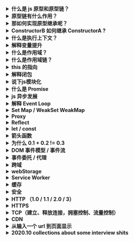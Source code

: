<details>
<summary><b>什么是 js 原型和原型链？</b></summary>
<p>

#### 原型
js原型是为其他对象提供共享属性访问的对象。当一个对象被创建时，会有一个隐式引用指向它的原型对象或 null ，这个对象的原型对象会为其提供共享的属性访问。

#### 原型链
原型也是一个对象，因此它也有自己的原型，这样就构成了原型链，最终指向 null。

#### 联想
constructor、prototype、`__proto__`、getProtoTypeOf、setPrototypeOf

</p>
</details>

<details><summary><b>原型链有什么作用？</b></summary>
<p>

在访问一个对象的属性时，实际上是在查询原型链。当前对象是原型链的第一个元素，先检查它是否包含属性名，若包含则返回属性值，若无，接着查询原型链上的第二个原型，以此类推。

</p>
</details>

<details><summary><b>那如何实现原型继承呢？</b></summary>
<p>

#### 两种方法：

1. 可以利用 Object.create 或 Object.setPrototypeOf 方法来显示继承另一个对象，可以将它设置为原型。
2. 通过 constructor 构造函数来实现原型继承，因为 new 的实例的原型就是 constructor 的 prototype 对象。

</p>
</details>

<details><summary><b>ConstructorB 如何继承 ConstructorA ?</b></summary>
<p>

#### 分两步：

1. 子构造函数内部，采用 call/apply 合并它们的属性初始化。
2. 取出子类和超类的 prototype 对象，采用 Object.create 或 Object.setPrototypeOf 这种显示原型继承的方式，把子类的 prototype 对象的原型设为超类的 prototype 对象。

整个过程手写起来比较繁琐，ES2015 的 class 和 extends 关键字内置了这两步，推荐直接用它们去完成继承。

</p>
</details>

<details><summary><b>什么是执行上下文？</b></summary>
<p>

js 代码被解析和执行的环境的抽象概念就是执行上下文。

可以理解为当前 js 代码的执行环境。
	
</p>
</details>

<details><summary><b>解释变量提升</b></summary>
<p>

要牵扯到执行上下文的概念来解释。执行上下文的生命周期分为创建阶段和代码执行阶段。在创建阶段要做三件事情：创建变量对象、建立作用域链、绑定 this。创建变量对象时有三个步骤，先是创建 arguments 对象，形参初始化在变量对象中，然后是检查当前上下文中的函数声明和变量声明，按顺序扫描代码，发现有声明的，就把声明的函数名或变量名作为属性名提升在变量对象中，属性值就是函数的引用或 undefined ，注意函数声明提升的优先级大于变量声明提升。这三个步骤就是所谓的变量提升。
</p>
</details>

<details><summary><b>什么是作用域？</b></summary>
<p>

作用域其实只是一套配合引擎根据标识符查找变量的规则。简言之，作用域只是一套规则，并非有些人理解的 js 的执行环境，可以结合作用域链理解为当前执行上下文的变量对象。

</p>
</details>

<details><summary><b>什么是作用域链？</b></summary>
<p>

当前执行环境和上层执行环境的一系列变量对象组成了作用域链，其首端永远是当前执行环境的变量对象，末端永远是全局环境的变量对象。它保证了引擎对符合访问权限的变量和函数的有序访问。

</p>
</details>

<details><summary><b>this 的指向</b></summary>
<p>

谁调用函数，函数内部 this 就指向谁，没人调用就默认绑定到全局对象(web -> window)。

call/apply/bind 会手动改变 this 指向。

new 关键字会改变 this 指向。（优先级最大）

</p>
</details>

<details><summary><b>解释闭包</b></summary>
<p>

引用《你不知道的 js 》原话：当一个函数能记住并访问其定义时所在的作用域(执行上下文的变量对象)时，就产生了闭包。无论这个函数在哪执行。

也正因为闭包使得闭包函数记住了其定义时所在的作用域，所以闭包会导致内存高占用，但绝不是导致内存泄漏的原因。内存泄漏的原因都是开发者不小心钻了标记清除和以前的引用计数方法的空子，是人为的。比如说定义个全局变量，然后写个闭包，把闭包函数的引用赋值给这个全局变量，那么闭包函数的作用仅仅只是保存了上层执行环境的变量对象，真正造成内存泄漏的是`闭包函数引用赋值给了全局变量`，标记清除从根对象引用到全局变量，全局变量又引用到了闭包函数，所以闭包函数执行完后还被引用着也不会被垃圾回收，导致内存泄漏。

</p>
</details>

<details><summary><b>说下js模块化</b></summary>
<p>

##### 为什么需要？
一开始没有模块化的时候，所有代码都在一个 js 文件内。当项目大且复杂时，会导致代码难以维护。
##### 原始模块化
没有模块标准之前的原始模块化就是用对象或立即执行函数配合闭包来实现的，这种方式都有缺点就是都能访问到全局变量，并且各个依赖间的关系模糊不明确。
##### 模块化规范的演变以及各个规范的区别
之后出了 AMD、CMD、COMMONJS、ES6模块加载规范。

**AMD 规范**是伴随着 require.js 的发展而产生的规范，规定了使用 requireJS 时，怎样书写 define 函数，也就是规范了 requireJS 定义模块、导出模块、导入模块的写法。

**CMD 规范**则是伴随着玉伯开发的 sea.js 的发展而产生的规范，规定了使用 seaJS 时定义模块、导出模块、导入模块的写法。国内用的较多，国外用的多的还是 AMD 规范和 requireJS

###### AMD 规范和 CMD 规范的区别
1. AMD 推崇依赖前置，CMD 推崇依赖就近。也就是使用 AMD 规范，依赖必须在一开始就写完，CMD 的话可以啥时候用到在那之前写明导入模块就行。
2. AMD 会先把所有模块加载完再执行代码。CMD 则是遇到 require() 函数的时候再加载模块，根据依赖就近，也就是需要用到了再加载。

注意： 两者规范都是异步加载模块，适用于浏览器端。

**COMMONJS 规范**是服务端 node 环境的模块加载规范。是同步加载模块的，因为服务端模块文件存放在硬盘中，加载很快，不用考虑异步加载。并且模块中导出的是值的拷贝。（导出引用类型的话也是导出引用的拷贝）

**ES6 module**是 ES6 之后纳入规范的模块加载方案，是可以取代 AMD 和 COMMONJS 成为浏览器服务器通用的模块解决方案。

###### ES6 方案与 COMMONJS 方案的区别
1. COMMONJS 输出的是值的拷贝，ES6 Module 输出的是值的引用，模块内部改变了会影响到导出的值。
2. COMMONJS 模块是在运行时（代码执行时）加载，ES6 Module 是在编译时输出接口。

ES6 Module 的对外接口仅仅只是一个静态定义，在代码编译阶段就会生成接口，借此我们可以作静态分析，比如 TS 强大的类型系统就是编译时有效运行时无效，类型检查属于一个静态分析。

</p>
</details>

<details><summary><b>什么是 Promise</b></summary>
<p>

##### 什么是 Promise ?
Promise 是 ES6 后引入规范的内置构造函数，接收一个回调函数作为参数，回调函数的参数是 resolve，reject，这两个参数是 Promise 构造函数内部的方法。实例化 Promise 后会生成一个 promise 对象，这个对象有三种状态，pending、fulfilled 和 rejected，初始状态为 pending，当回调函数中执行 resolve 或 reject 后，promise 对象的状态就变化为 fulfilled 或 rejected，状态变化是不可逆的。Promise 构造函数的原型上还有个 then 方法，接收两个回调作为参数，当 promise 状态变为 fulfilled 时会异步执行 then 方法的第一个参数回调并把 resolve 出来的值作为该回调的参数，当 promise 状态变为 rejected 时会异步执行 then 方法的第二个参数回调并把 reject 出来的值作为该回调的参数。

##### Promise 的特点
promise 的特点包括:

1. promise 对象的状态是不可逆的，保证了 then 的参数回调只会执行一次，状态改变后要么执行第一个参数回调要么执行第二个参数回调。
2. Promise 构造函数的参数回调会立即执行，一经创建无法中断。
3. Promise 会吃掉错误，也就是 Promise 内部的错误包括 then 链的错误无法被外部的 try catch 捕捉，只能传递到 Promise 的 catch API （也就是 then 方法的第二个参数回调）中处理。
4. 因为 then 方法的返回值是一个新的 Promise 对象，所以可以链式调用。
5. then 的两个参数回调是异步执行的，注册在微任务队列中。


</p>
</details>

<details><summary><b>js 异步发展</b></summary>
<p>

##### 1. 回调函数的方式处理异步任务

缺点有：

（1）回调地狱

当处理多个异步任务并且有依赖关系，就会写成回调中嵌套回调的形式，嵌套得多了会导致回调地狱，让代码难以调试维护。

（2）断开堆栈信息

因为它是异步任务的回调，当执行栈空闲的时候才会从任务队列中取出任务来执行，假如嵌套的回调中某个回调发生错误了，堆栈信息只有这个回调的函数上下文信息，无法追踪整体来源。

（3）控制反转

假如当我们使用某些第三方库的 api 来发送请求时，我们把回调传给这个 api 去接收异步任务的结果，当在回调函数中拿不到目标值时，那么可能是自己代码写错了，也可能是这个 api 内部发生了错误导致回调没有执行或者执行多次。

##### 2. Promise 处理异步任务

处理方式就是用 Promise 包裹异步任务，当异步任务结束后，把异步任务的结果 resolve 出去。此时就会改变 promise 对象的状态，调用 then 的参数回调，在 then 的参数回调中就可以拿到目标值。

优点：

（1）解决回调地狱： 对于有依赖关系的异步任务来说可以利用 then 链式调用的方式解决，代码看上去更人性化。

（2）解决控制反转： 因为 promise 对象的状态不可逆，那么状态改变后只可能执行 then 的回调一次，而不会不执行或执行多次。

缺点：

Promise 内部会吃掉错误，也就是 Promise 内部发生的错误无法被外部的 try catch 捕捉，只能在内部传递到 catch API（也就是 then 的第二个参数回调）中处理。 不会影响阻断 js 脚本。

##### 3. Generator 函数处理异步任务

Generator 函数会返回一个迭代器对象，所谓迭代器对象也就是一个具有 next 方法的对象，执行 next 方法会返回一个对象，这个对象有两个属性，value 属性表示当前值，done 属性表示迭代是否结束。

当执行一次返回的迭代器对象 next 方法时，会执行函数中第一个 yield 关键字后面的表达式，处理异步任务的话就把异步任务放在 yield 关键字后面，当异步任务执行完时，再次执行一次 迭代器对象 的 next 方法，并把异步任务的结果作为参数传进去，这个结果就会作为上一个 yield 表达式的返回值，并且因为又执行了一次 next 方法，就会去执行第二个 yield 表达式的异步任务。以此类推，重复上述过程，执行剩余代码。

以上就是 Generator 函数处理异步任务的用法，因为以上的 next 方法都是手动执行的嘛，13 年 TJ 大神写了个 CO 模块可以自动执行上述流程，我们再用 Promise 包裹一下这个流程，返回 Promise 对象，把最终结果 resolve 出去，就实现了 Async Await 的语法糖。

##### 4. Async Await 处理异步任务

Async Await 其实就是 Generator 函数和自动执行器的语法糖，最终返回一个 promise 对象。

优点：

（1）以同步的方式去写异步代码，代码看上去更简洁。

（2）可以用 try catch 捕获错误

缺点：

假如处理的多个异步任务之间没有依赖关系的话，那执行完一个异步任务再去执行下一个异步任务太浪费时间和性能。

对于这种情况可以用 Promise.all([异步任务1， 异步任务2，...]) 方法来解决。

</p>
</details>

<details><summary><b>解释 Event Loop</b></summary>
<p>

浏览器引擎线程在执行 js 脚本的时候，遇到同步代码按顺序执行，遇到异步任务交给浏览器渲染进程下相应的线程去处理。

（浏览器是多进程架构，有 Browser 主进程，负责协调、调度其余进程；GPU 进程；网络进程；渲染进程。  渲染进程中包含引擎线程、渲染线程、http 请求线程、定时器线程等，异步任务就是交给渲染进程下的相应线程处理。）

当异步任务有了结果后，比如在定时器线程计时完成后，会把异步任务的回调注册在任务队列中。当引擎的执行栈空闲时，就会从任务队列中取出任务来执行。

任务队列分为宏任务队列和微任务队列，执行栈从任务队列中取任务执行时会依照一个规则：先清空微任务队列的任务，再取出一个宏任务队列的任务。以此类推，循环这个规则重复执行。这个循环就叫事件循环。

微任务队列任务包括但不限于： Promise.then() 中的参数回调、Process.nextTick()、MutationObserver 等

宏任务中的队列包括但不限于： scripts 脚本、事件、定时器 等

</p>
</details>


<details><summary><b>Set Map / WeakSet WeakMap</b></summary>
<p>

这些都是 ES6 后引入的新数据结构。

Set 类似于数组，区别在于 Set 内的元素都是唯一、不重复。

WeakSet 与 Set 的区别在于内部元素只能是对象，并且 WeakSet 对对象的引用是弱引用，也就是当 WeakSet 外部对该对象没有引用时，垃圾回收机制会不考虑 WeakSet 对其的引用，把它回收了。

Map 是类似于对象的键值对哈希结构，与对象的区别在于对象的 key 是字符串类型， Map 的 key 任何类型可以。

WeakMap 与 Map 的区别在于 key 只能是对象。并且对对象的引用也是弱引用。

</p>
</details>

<details><summary><b>Proxy</b></summary>
<p>

Proxy 是 ES6 的语法，代理目标对象，用户操作代理对象，可以拦截目标对象的 getter setter in 操作符等。

Object.defineProperty 是拦截对象的所有属性，只能拦截 getter setter，并且无法检测到对象新增或删除操作。

> Tips: <br />
> 尤大在 issues 明确说过，Object.defineProperty 是可以检测到数组下标的，为什么改用拦截器的方式去重写操作数组的 API 方法去作变更数组通知依赖更新，是因为性能问题，并且数组 length 属性不能设置 getter setter。


</p>
</details>

<details><summary><b>Reflect</b></summary>
<p>

Reflect 是 ES6 后引入的新的内置对象，目的在于提供用户操作明显属于对象内部的方法。

像 Object.defineProperty 这种明显是对象内部的方法在之后的提案中都会设置成 Relect 的属性。

（Reflect 拥有所有 Proxy 的拦截方法，可以结合使用。）

</p>
</details>

<details><summary><b>let / const</b></summary>
<p>

用这种方式声明的变量，变量都会被提升到暂存性死区中，赋值前不可访问，否则报错。

同时用 const 声明的变量不能改变。这点对于引用类型的值来说指的是引用地址不能改变。

</p>
</details>

<details><summary><b>箭头函数</b></summary>
<p>

比 ES5 函数表达式的更简洁的写法。

1. 没有 arguments
2. 没有 prototype 
3. 没有自己的 this (沿着作用域链找)
4. 没有构造器，不能被 new

</p>
</details>

<details><summary><b>为什么 0.1 + 0.2 != 0.3</b></summary>
<p>

js Number 类型的实现是完全符合双精读浮点数标准的。

在浮点数转化为二进制的时候可能会丢失一次精度，计算过后转化为十进制的时候也可能丢失一次精度。

所以对于有些浮点数之间的计算结果不符合预期。

解决方案：

js 内置了一个最小精度值在 ` Number.EPSILON `上。

判断方式 `0.1 + 0.2 === 0.3 ` 变为 `Math.abs(0.1 + 0.2 - 0.3) <= Number.EPSILON `

</p>
</details>

<details><summary><b>DOM 事件模型 / 事件流</b></summary>
<p>

1. 捕获
2. 触发
3. 冒泡

当一个事件发生时，会从 window 对象往触发事件的目标节点去捕获，到达目标节点会触发事件，然后把事件一层层往上传递。


</p>
</details>

<details><summary><b>事件委托 / 代理</b></summary>
<p>

因为事件流有冒泡阶段，所以可以在上层节点中监听事件，当子节点触发事件后会冒泡往上传递，触发上层节点的事件监听，执行事件回调。

</p>
</details>

<details><summary><b>跨域</b></summary>
<p>

当浏览器端的请求不符合同源策略时，就会产生跨域。 同源是指：主机号、协议、端口号都相同。

解决方法：

1. jsonp 

现在用的不多，核心是与后端交流维护一个回调函数名称，在后端代码中执行该函数，并把数据作为参数传递进去。在前端中，因为 script 标签不受同源策略影响，可以利用 src 指向一个地址，并把回调函数的名字作为地址的参数，然后定义这个回调函数体，在回调函数中可以拿到数据。

缺陷只能发送 GET 请求。

2. CORS

核心就是让后端添加个域名白名单。

这个方法的请求分为简单请求和复杂请求。复杂请求会在正式发送请求之前先发送一个 `option` 预检请求，询问服务端能否交互。

假如请求是：

- GET 
- POST 
- HEAD

并且 Content-Type 的值仅限于:
- text/plain
- multipart/form-data
- application/x-www-form-urlencoded

就是简单请求，其余都算是复杂请求。

3. node 端代理

让请求从服务器端发出自然就绕过了浏览器的同源策略。

利用 express 搭建一个小型的 node 服务，利用 express.Router() 路由功能去代理前端发送的请求，让真实请求从 node 服务中发出，拿到响应后返回给浏览器端。

4. 其余方法如：document.domain、postmessage 等

</p>
</details>

<details><summary><b>webStorage</b></summary>
<p>

##### 1. cookie

HTTP是无状态协议，仅仅只是客户端发送请求，服务器响应请求。可以利用 cookie 来记录状态。

cookie 在服务端通过 Set-Cookie 响应头设置，存储于浏览器端。**大小只有 4 kb**，可以通过设置 Expires 来设置过期时间或者设置 Max-age 设置有效期。

cookie 在再次请求同一个服务器时会被自动带上，它始终往返在客户端与服务端之间，容易被第三方拦截获取，具有一定的**安全隐患**，但可以通过设置一些属性来缓解攻击风险，比如：

	1. 设置 `httpOnly` 让 js 无法访问 cookie，这一定程度上缓解了 XSS 攻击
	2. 设置 `secure` 属性让只有 https 加密过的请求才会带上 cookie
	3. 设置 `SameSite` 让跨域请求无法带上 cookie，这一定程度上缓解了跨站请求伪造 CSRF 攻击

(默认的跨域请求就不会带上 cookie, 设置 withCredentials 才会允许)

除此之外，因为每次请求都会带上 cookie 的所有内容，但有时服务端可能只需要其中某一些就够了有时不需要用到 cookie ，所以当请求多时会造成**性能浪费**，

>	一般 cookie 可以配合 session 使用，（session 是服务端的存储方案，在服务端创建、存储于服务端，默认有效 30 分钟，若 30 分钟内使用了 session 就会再次激活 30 分钟。）当用户登录后第一次请求服务端，在服务端创建一个存储用户 id 的 session，然后把这个 session 的唯一 id 设置为 cookie 存储在浏览器端，当浏览器再次向该服务器请求时就会自动带上 cookie，服务端解析到 sessionid ，就可以确定当前用户 id 是谁。

##### 2. localStorage

存储在浏览器端，可以存储 5M 大小，有内置的 api 操作存取，除非手动清除否则存储期为无限。

##### 3. sessionStorage

存储在浏览器端，可以存储 5M 大小，但存储期限是会话级别的，关闭页面就会清理存储。

##### 4. indexDB

浏览器端的数据库，存储数据量为无限。并且除非手动清理否则存储期限为无限。

</p>
</details>

<details><summary><b>Service Worker</b></summary>
<p>

运行在浏览器背后的独立线程，可以在这个线程中执行 js 代码。

（使用 Service Worker ，传输协议必须是 https）
</p>
</details>

<details><summary><b>缓存</b></summary>
<p>

有两种类型的缓存：强缓存和协商缓存

##### 强缓存

强缓存就是服务端响应的结果还没有过期，不用发送 http 请求，直接使用缓存。

在 http 1.0 时代，服务端会在响应头中设置 `Expires` 字段设置缓存的过期时间点，在这个时间点内浏览器都可以直接使用缓存。

但是服务器上的时间可能和浏览器端的时间不一致，所以这种方式有缺陷。

在 http 1.1 之后，都用 `Cache-Control` 字段来控制，可以设置 max-age 来设置缓存的有效期，在这有效期内浏览器端都可以直接使用缓存无需发送请求。

##### 协商缓存

当强缓存失效的时候，就采用协商缓存的机制，会带着`缓存 tag `向服务端发送请求，服务端根据这个缓存 tag 来判断怎样响应。

有两种方式设置缓存 tag：

第一种方式是：

在服务端第一次响应结果的时候，会在响应头设置个 `Last-Modified` 字段来指示服务端资源最后的更新时间点，当浏览器再次发送请求时，会把这个值放到请求头的 `If-Modified-Since` 字段中一起发送，当服务端收到请求后，会对比 `If-Modified-Since` 的值和**服务端资源的最后更新时间点**，如果相同的话，代表服务端资源没有改变，返回个 304 的响应头，让浏览器继续使用缓存。如果不同，就跟常规的 HTTP 请求响应流程一样，返回最新的资源。

第二种方式是：

在服务端第一次响应的时候，在响应头设置 `Etag` 字段，`Etag` 的值是服务端通过某种算法计算出当前内容的唯一哈希值，是资源文件的唯一标识。当资源改变了，`Etag` 的值自然也跟着改变。当再次请求服务端时，会把 `Etag` 的值放在请求头的 `If-None-Match` 字段中，服务端解析到 `If-None-Match` 的值，与当前资源的唯一标识进行对比，如果相同，代表资源没改变，响应 304 响应头，告诉浏览器直接使用缓存，如果不同，则和常规 HTTP 请求响应流程一样，返回最新的资源。

区别：

Last-Modified 只是记录的时间点，但是 `Etag` 需要通过某种算法计算出一个哈希值，显然用记录时间点的方式性能更好。


</p>
</details>

<details><summary><b>安全</b></summary>
<p>

##### 1. XSS 

XSS 攻击就是跨站脚本攻击，攻击的手段就是让浏览器执行恶意的 js 代码。

XSS 攻击有三种类型：存储型、反射型、文档型

存储型攻击就是比如用户在评论框中写一段恶意代码，在评论后这段恶意代码会存入到数据库中，页面中要把这段评论渲染出来时就会执行这段恶意代码。可能用恶意代码获取 cookie 或啥的信息来干坏事。

反射型攻击就是恶意脚本作为网络请求的一部分，给请求加个参数，参数的值是一个 script 标签以及 js 脚本，服务端收到请求后把参数的值响应回去的话，浏览器就会把它当成 HTML 的一部分去作解析，自然也执行了恶意脚本。

文档型攻击就是通过某种方法（wifi 路由器劫持）拦截网络传输数据包，然后修改数据包返回给浏览器，有些黑客挂黑页就可以通过这种方式。

防范措施：

1. cookie 里面不要存敏感信息，这样恶意脚本拿到 cookie 了也没办法

2. SET-COOKIE  的时候设置个 httponly 属性，不允许 js 获取 cookie

3. 不要相信用户的输入，对用户的输入都需要转义过滤一遍

4. 利用浏览器中的内容安全策略 CSP 作防范

##### 2. CSRF

跨站请求伪造攻击，就是伪造请求的攻击手法。

假如在某个论坛点击了张小姐姐的图片，这个图片实际上是个链接，会发送请求，就可能遭受攻击。

比如用户登录过交通银行的网站存钱，在交行存于用户浏览器客户端的 cookie 还没过期的时候，用户在某个论坛点了小姐姐的图片，图片链接发送的请求可能就是向交通银行发送个转账的请求，因为都是向交行服务器发过请求，所以请求会自动带上 cookie。交行服务器就认为是用户本人发送的转账请求，就出事了。

防范措施：

1. Set-Cookie 设个 SameSite: Strict 属性，就会让交行的转账请求只能在交行的页面去点击发送才能得到响应，在第三方论坛去点击发送就得不到响应。

2. 验证来源站点，就是请求头中的 Origin 和 Referer 字段，不过这可以伪造的，用处不大。

3. 利用 CSRF Token，服务端响应个 token 字符串在浏览器端，浏览器端发送请求的时候带上这个 token，服务端校验 token。 这个 token 一般不容易被第三方站点获取到。

</p>
</details>

<details><summary><b>HTTP （1.0 / 1.1 / 2.0 / 3）</b></summary>
<p>

HTTP 协议就是超文本传输协议，定义了客户端与服务端交换报文的格式与方式。是一种无状态协议，服务端不会保留客户的任何信息（可以用 cookie 来维持状态）

HTTP 协议有两种连接方式：持续连接与非持续连接。

HTTP 1.0 默认是非持续连接，TCP 连接在传输完数据后会释放连接，除非请求头和响应头都设置了 `connection: keep-alive`才会复用 TCP 连接。

HTTP 1.1 之后就是默认持续连接，默认多个请求复用 TCP 连接。但是在 HTTP 1.1 中，服务端只能按顺序去响应请求，响应完一个请求后才能响应下个请求，假如一个请求响应的时间长了，就会导致后面的请求只能排队等着，这就是所谓的 `队头阻塞`。 解决这方法只有两种： 1. 减少请求（合并脚本、雪碧图就是这个目的）2. 建立多个 TCP 连接来供以复用。但是 Chrome 浏览器中有个 TCP 队列，只允许同时建立 6 个 TCP 连接。

##### HTTP 1.1 与 HTTP 1.0 的区别

1. HTTP 1.1 默认持续连接，HTTP 1.0 默认非持续连接。
2. 控制缓存的字段 HTTP 1.0 只有 `Expires` 控制缓存的过期时间点、`Last-Modified` 和 `If-Modified-Since` 控制缓存最后更新的时间点。在 HTTP 1.1 中引入 `Cache-Control: Maxx-age=xxx` 来设置缓存的有效期、`Etag` 来设置缓存的唯一标识符、`If-None-Match` 来比对缓存的唯一标识符等。
3. HTTP 1.0 服务端响应内容都是一股脑全部把资源响应过去，假如请求只需要请求资源的一部分，就浪费了带宽性能，HTTP 1.1 就可以实现响应资源的一部分，也可以断点续传。

##### HTTP 2.0

HTTP 2.0 的特点与比 HTTP 1 时代好的地方：

1. 二进制文本

对于 HTTP 1 来说，头信息必须是 ASCII 编码的文本，数据体可以是文本可以是二进制。但是 HTTP 2.0 中可以设置头信息和数据体都得为二进制，统称为帧，头信息帧和数据帧，是多路复用的基础。

2. 多路复用

默认复用 TCP 连接，多个请求复用一个 TCP 连接，并且客户端和服务端都可以同时发送请求或响应，解决了 HTTP 1.1 中排队响应的`队头阻塞`的问题。

3. 数据流

在传输数据阶段，传输一串连续的数据，相邻的数据包可能分属于不同的请求或响应的。 HTTP 2.0 中引入的数据流的概念，判定属于同一个请求或响应的所有数据为一个数据流，有一个特殊的标识。

4. 头信息压缩

对于 HTTP 2.0 中，请求头和响应头都会经过压缩后再发送，效率更高。并且客户端和服务端会维护一个头信息表，列出各个字段对应的索引，在传输的时候只需要传输索引就行了。

5. 服务端推送

服务端可以不经请求，主动向客户端推送资源。

##### HTTP 2.0 的缺陷

因为 HTTP 2.0 多路复用会复用同一个 TCP 连接，导致多个数据流都会应用同一个 TCP 的流量状态控制机制和拥塞控制机制。假如一个数据流堵塞了，会导致后面的数据流传输过程都堵住。但这个问题是因为 HTTP 2.0 也是基于 TCP 协议的，可以算是 TCP 的问题不是 HTTP 2.0 自身的问题。

##### HTTP 3

故此，谷歌团队开发了个新的协议叫作 QUIC,它是基于 UDP 开发的协议，将引用于 HTTP 3

##### 状态码

1xx: 服务端接收到了请求

2xx: 成功响应

3xx: 资源重定向，常见的有: 304

4xx: 浏览端发生错误，常见有：404

5xx: 服务端发生错误

</p>
</details>

<details><summary><b>HTTPS</b></summary>
<p>

HTTPS 是加强版的 HTTP 。因为 HTTP 中数据传输是明文传输，并且被中间人截取篡改的话都无法被发送方和接收方知道。

HTTPS 在 HTTP 的传输数据过程之前做了一层 `TLS/SSL` 握手，把传输的数据加密。

##### 加密原理

结合了三种方法一起加密。

其一是对称加密，对称加密就是发送方接收方都使用同一个密钥对数据加密解密。但是密钥需要经过网络传输，会被中间人截取到了。中间人拿到密钥了就不存在加密后的信息了。

其二是非对称加密，非对称加密有一个自己的私钥和对外公开的公钥，用公钥加密的数据必须用私钥解，用私钥加密的数据必须用公钥解。客户端可以用服务端的公钥加密对称加密的密钥（简称对称密钥），然后把加密后的对称密钥发给服务端，服务端用自己的私钥解密得到对称密钥，客户端服务端就拥有相同的对称密钥了，通过这种方式中间人就无法直接截取到对称密钥了。 但是中间人还可以截取到服务端传输给客户端的公钥。这样就要结合数字证书了。

其三就是数字证书，核心是要公证处的权威。 结合数字证书方法就是服务端先用一个 hash 算法加密自己的公钥和其他信息生成`消息摘要`，然后借助公证处的私钥加密消息摘要形成`签名`，服务端把签名和原始信息（未用 hash 算法加密的公钥和其他信息）一起发送给客户端。签名和原始信息合起来就是`数字证书`这里就算中间人截取了签名和原始信息，因为公证处的权威它无法解密签名，只能篡改原始信息。当客户端接收到签名和原始信息后，会用相同的 hash 算法把原始信息加密生成消息摘要，然后用公证处的公钥解密签名，拿到消息摘要，对比生成的消息摘要和解密拿到的消息摘要，如果不同，就代表原始信息被中间人篡改了，如果相同就代表没被中间人截取。那么就利用原始信息中服务端发给我们的公钥，把对称密钥加密，发送给服务端，服务端用自己的私钥解密得到对称密钥，客户端服务端双方就拿到了安全的对称密钥。之后传输数据的时候就用这个对称密钥把数据加解密就行。

##### TLS 握手过程
1. 客户端发送请求
2. 服务端返回一个数字证书
3. 客户端从数字证书中拿到服务端的公钥，发送公钥加密后的对称密钥
4. 服务端用自己的私钥解密得到对称密钥。
5. 建立 TCP 连接传输数据，每次传输数据前都用对称密钥加解密。


RSA 加密的开销大，无法传输大数据量

对称加密的计算开销小。

*** ssl offload ***

</p>
</details>

<details><summary><b>TCP（建立、释放连接，拥塞控制、流量控制）</b></summary>
<p>

TCP 协议是基于连接、可靠数据传输的协议。且是全双工通信，通信双发都可以接收、发送数据报。

##### TCP 与 UDP 的区别

TCP 在传输数据之前会建立连接，传输完数据之后释放连接，让传输数据过程可靠。并且具有**重传机制**，发送方发送数据报，假如因为某种原因规定时间内没有到达接收方，则会重传该数据报。且对传输数据有流量状态控制机制和拥塞控制机制。

UDP 是无连接的，也没有重传机制，容易在传输过程中丢包，但传输速度快。

##### 流量状态机制

控制发送方数据报的发送速率，使得与接收方的接收速率一致。

##### 拥塞控制机制

也是控制发送方数据报的发送速率，假如当网络问题数据报传输得慢，就控制发送方发慢点，免得发送那么多数据报都堆积堵塞在传输过程中了，网络顺畅了一股脑让接收方接收那么多数据。

##### 三次握手建立连接

第一次握手： 客户端向服务端发送一个 SYN 申请建立连接数据报，客户端状态变为 SYN_SENT 。

第二次握手： 服务端接收到 SYN 数据报后，响应个 ACK 应答数据报，表示已接收到建立连接数据报。服务端状态变为 SYN_RCVD。

第三次握手： 客户端在收到 ACK 应答数据报后，再发送一个对该应答数据包的应答数据报给服务端，客户端状态变为 ESTABLISHED，服务端在收到应答数据报后状态也变为了 ESTABLISHED ，建立了连接。

***为什么需要三次而两次握手不行？***

为了避免第一次握手客户端发起的失效数据报又到达了服务端。

> 因为 TCP 有重传机制，假如第一次握手发送的数据包因为什么原因阻塞了，客户端会再发送一次相同的 SYN 建立连接数据报。当传输数据完成释放了连接后，阻塞了的数据包又到达了服务端的话，如果两次握手就能建立连接，服务端响应个 ACK 应答数据报就建立连接了，这种情况肯定不行。

##### 四次挥手释放连接

第一次挥手: 客户端发送申请释放连接的 FIN 数据报，状态变为 `FIN-WAIT-1`。
第二次挥手: 服务端收到客户端发送的 FIN 数据报后，响应个 ACK 应答数据报，表示自己收到了你的释放连接请求，此时就不允许客户端向服务端发送数据了，但是服务端依然可以向客户端发送数据，属于半连接状态。服务端状态变为 `CLOSED_WAIT`。
第三次挥手: 服务端向客户端发送完数据后，发送一个申请释放连接的 FIN 数据包，此时服务端的状态为 `LAST-ACK`
第四次挥手：客户端在接收到服务端的释放连接数据包后，应答一个 ACK 数据包，一段时间后状态变为 `CLOSED`，服务端收到应答数据报后状态变为 `CLOSED`。

***为什么需要四次而不是三次？***

需要四次是因为 TCP 是全双工通信，接收方发送方想要释放连接都必须要发送一个申请释放连接的 FIN 数据报以及收到对方的应答数据报才能关闭双方的连接。

所谓的三次就行，就是把第二次挥手和第三次挥手结合在一起，当服务端收到客户端发送的释放连接数据报后，等自己把数据都响应给客户端后，再把应答 ACK 数据包和申请释放连接 FIN 数据报一起发给客户端。这样会导致一种情况：服务端收到客户端的释放连接数据报后，继续向客户端传输数据，如果传输数据的时间长了的话，会让客户端认为服务端没接收到我发的释放连接数据报，触发重传机制，让客户端不断发送 FIN 数据报。


***为什么客户端最后会等到一段时间？***

这是为了保证第四次挥手的应答数据能够到达服务端，如果不等待一段时间就关闭的话，假如最后一个应答数据报丢失或出错了，客户端关闭了无法触发重传机制，导致服务端不能正常关闭。



</p>
</details>

<details><summary><b>CDN</b></summary>
<p>

CDN 的意思就是内容分发网络。给请求发送方提供一个就近资源访问的能力。

当你发送一个请求时，不会请求到源服务器上，而是请求离你最近的一个服务器，该服务器返回的资源跟源服务器一样的，减轻了源服务器的压力，也提高了请求方拿到资源的速度。

</p>
</details>

<details><summary><b>从输入一个 url 到页面显示</b></summary>
<p>
</p>
</details>

<details><summary><b>2020.10 collections about some interview shits</b></summary>
<p>

1. [基础拾忆](https://juejin.im/post/6844904116552990727#heading-68)
2. [经验谈，含题](https://juejin.im/post/6854573214832689166)
3. [子亦面经](https://juejin.im/post/6844903928442667015#heading-141)
4. [子亦招聘体系](https://juejin.im/post/6844904093425598471#heading-49)
5. [题](https://juejin.im/post/6844904151369908232#heading-5)
6. [经验谈，题](https://juejin.im/post/6844904181627781128#heading-14)
7. [about HTTP](https://juejin.im/post/6844904121510854664#heading-3)
8. [some Vue's Shit](https://juejin.im/post/6844904084374290446#heading-7)
9. [some Webpack Shit](https://juejin.im/post/6844904094281236487#heading-18)

</p>
</details>



